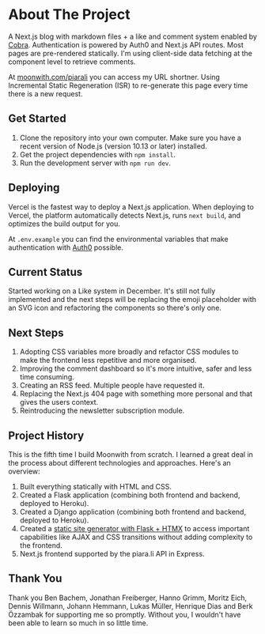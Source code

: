 # About The Project

A Next.js blog with markdown files + a like and comment system enabled by [Cobra](https://github.com/malikpiara/cobra). Authentication is powered by Auth0 and Next.js API routes. Most pages are pre-rendered statically. I'm using client-side data fetching at the component level to retrieve comments.

At [moonwith.com/piarali](https://moonwith.com/piarali) you can access my URL shortner. Using Incremental Static Regeneration (ISR) to re-generate this page every time there is a new request.

## Get Started

1. Clone the repository into your own computer. Make sure you have a recent version of Node.js (version 10.13 or later) installed.
2. Get the project dependencies with `npm install`.
3. Run the development server with `npm run dev`.

## Deploying

Vercel is the fastest way to deploy a Next.js application. When deploying to Vercel, the platform automatically detects Next.js, runs `next build`, and optimizes the build output for you.

At `.env.example` you can find the environmental variables that make authentication with [Auth0](https://auth0.com/docs/quickstart/webapp/nextjs/interactive) possible.

## Current Status

Started working on a Like system in December. It's still not fully implemented and the next steps will be replacing the emoji placeholder with an SVG icon and refactoring the components so there's only one.

## Next Steps

1. Adopting CSS variables more broadly and refactor CSS modules to make the frontend less repetitive and more organised.
2. Improving the comment dashboard so it's more intuitive, safer and less time consuming.
3. Creating an RSS feed. Multiple people have requested it.
4. Replacing the Next.js 404 page with something more personal and that gives the users context.
5. Reintroducing the newsletter subscription module. 

## Project History

This is the fifth time I build Moonwith from scratch. I learned a great deal in the process about different technologies and approaches. Here's an overview:

1. Built everything statically with HTML and CSS.
2. Created a Flask application (combining both frontend and backend, deployed to Heroku).
3. Created a Django application (combining both frontend and backend, deployed to Heroku).
4. Created a [static site generator with Flask + HTMX](https://github.com/malikpiara/moon) to access important capabilities like AJAX and CSS transitions without adding complexity to the frontend.
5. Next.js frontend supported by the piara.li API in Express.

## Thank You

Thank you Ben Bachem, Jonathan Freiberger, Hanno Grimm, Moritz Eich, Dennis Willmann, Johann Hemmann, Lukas Müller, Henrique Dias and Berk Özzambak for supporting me so promptly. Without you, I wouldn't have been able to learn so much in so little time.
